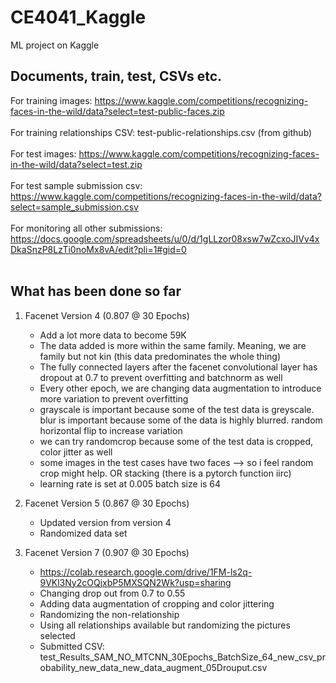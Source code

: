 # CE4041_Kaggle
ML project on Kaggle

## Documents, train, test, CSVs etc. 
For training images: https://www.kaggle.com/competitions/recognizing-faces-in-the-wild/data?select=test-public-faces.zip <br><br>
For training relationships CSV: test-public-relationships.csv (from github) <br><br>
For test images: https://www.kaggle.com/competitions/recognizing-faces-in-the-wild/data?select=test.zip <br><br>
For test sample submission csv: https://www.kaggle.com/competitions/recognizing-faces-in-the-wild/data?select=sample_submission.csv <br><br>
For monitoring all other submissions: https://docs.google.com/spreadsheets/u/0/d/1gLLzor08xsw7wZcxoJIVv4xDkaSnzP8LzTi0noMx8vA/edit?pli=1#gid=0<br><br>

## What has been done so far 

1. Facenet Version 4 (0.807 @ 30 Epochs)
   - Add a lot more data to become 59K
   - The data added is more within the same family. Meaning, we are family but not kin (this data predominates the whole thing)
   - The fully connected layers after the facenet convolutional layer has dropout at 0.7 to prevent overfitting and batchnorm as well
   - Every other epoch, we are changing data augmentation to introduce more variation to prevent overfitting
   - grayscale is important because some of the test data is greyscale. blur is important because some of the data is highly blurred. random horizontal flip to increase variation
   - we can try randomcrop because some of the test data is cropped, color jitter as well
   - some images in the test cases have two faces —> so i feel random crop might help. OR stacking (there is a pytorch function iirc)
   - learning rate is set at 0.005 batch size is 64

2. Facenet Version 5 (0.867 @ 30 Epochs)
   - Updated version from version 4
   - Randomized data set 

3. Facenet Version 7 (0.907 @ 30 Epochs)
   - https://colab.research.google.com/drive/1FM-ls2q-9VKl3Ny2cOQjxbP5MXSQN2Wk?usp=sharing
   - Changing drop out from 0.7 to 0.55
   - Adding data augmentation of cropping and color jittering
   - Randomizing the non-relationship
   - Using all relationships available but randomizing the pictures selected
   - Submitted CSV: test_Results_SAM_NO_MTCNN_30Epochs_BatchSize_64_new_csv_probability_new_data_new_data_augment_05Drouput.csv
